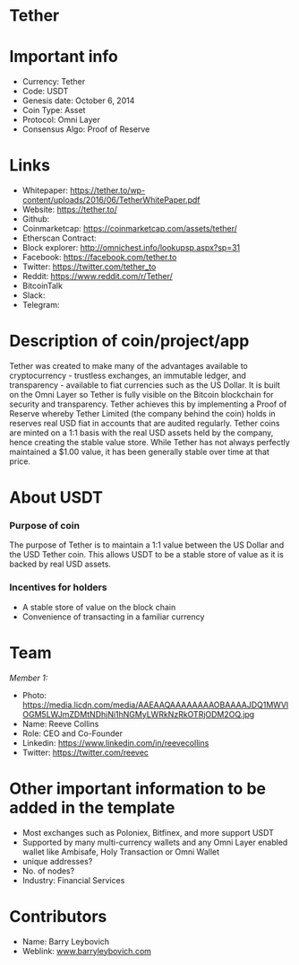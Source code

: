# Tether

# Important info

+ Currency: Tether
+ Code: USDT
+ Genesis date: October 6, 2014
+ Coin Type: Asset
+ Protocol: Omni Layer
+ Consensus Algo: Proof of Reserve



# Links

+ Whitepaper: https://tether.to/wp-content/uploads/2016/06/TetherWhitePaper.pdf
+ Website: https://tether.to/
+ Github:
+ Coinmarketcap: https://coinmarketcap.com/assets/tether/
+ Etherscan Contract:
+ Block explorer: http://omnichest.info/lookupsp.aspx?sp=31
+ Facebook: https://facebook.com/tether.to
+ Twitter: https://twitter.com/tether_to
+ Reddit: https://www.reddit.com/r/Tether/
+ BitcoinTalk
+ Slack:
+ Telegram:



# Description of coin/project/app
Tether was created to make many of the advantages available to cryptocurrency - trustless exchanges, an immutable ledger, and transparency - available to fiat currencies such as the US Dollar. It is built on the Omni Layer so Tether is fully visible on the Bitcoin blockchain for security and transparency.
Tether achieves this by implementing a Proof of Reserve whereby Tether Limited (the company behind the coin) holds in reserves real USD fiat in accounts that are audited regularly. Tether coins are minted on a 1:1 basis with the real USD assets held by the company, hence creating the stable value store.
While Tether has not always perfectly maintained a $1.00 value, it has been generally stable over time at that price.

# About USDT
### Purpose of coin
The purpose of Tether is to maintain a 1:1 value between the US Dollar and the USD Tether coin. This allows USDT to be a stable store of value as it is backed by real USD assets.

### Incentives for holders
+ A stable store of value on the block chain
+ Convenience of transacting in a familiar currency


# Team

*Member 1:*
+ Photo: https://media.licdn.com/media/AAEAAQAAAAAAAAOBAAAAJDQ1MWVlOGM5LWJmZDMtNDhjNi1hNGMyLWRkNzRkOTRjODM2OQ.jpg
+ Name: Reeve Collins
+ Role: CEO and Co-Founder
+ Linkedin: https://www.linkedin.com/in/reevecollins
+ Twitter: https://twitter.com/reevec


# Other important information to be added in the template
+ Most exchanges such as Poloniex, Bitfinex, and more support USDT
+ Supported by many multi-currency wallets and any Omni Layer enabled wallet like Ambisafe, Holy Transaction or Omni Wallet
+ unique addresses?
+ No. of nodes?
+ Industry: Financial Services

# Contributors
+ Name: Barry Leybovich
+ Weblink: www.barryleybovich.com
